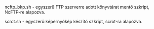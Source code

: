 ncftp_bkp.sh - egyszerű FTP szerverre adott könyvtárat mentő szkript, NcFTP-re alapozva.

scrot.sh - egyszerű képernyőkép készítő szkript, scrot-ra alapozva.
